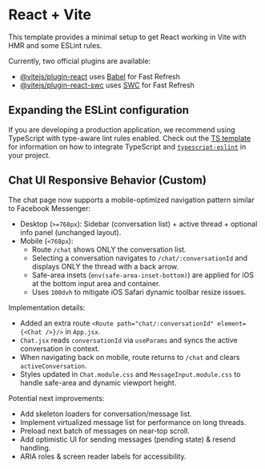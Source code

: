 # React + Vite

This template provides a minimal setup to get React working in Vite with HMR and some ESLint rules.

Currently, two official plugins are available:

- [@vitejs/plugin-react](https://github.com/vitejs/vite-plugin-react/blob/main/packages/plugin-react) uses [Babel](https://babeljs.io/) for Fast Refresh
- [@vitejs/plugin-react-swc](https://github.com/vitejs/vite-plugin-react/blob/main/packages/plugin-react-swc) uses [SWC](https://swc.rs/) for Fast Refresh

## Expanding the ESLint configuration

If you are developing a production application, we recommend using TypeScript with type-aware lint rules enabled. Check out the [TS template](https://github.com/vitejs/vite/tree/main/packages/create-vite/template-react-ts) for information on how to integrate TypeScript and [`typescript-eslint`](https://typescript-eslint.io) in your project.

## Chat UI Responsive Behavior (Custom)

The chat page now supports a mobile-optimized navigation pattern similar to Facebook Messenger:

- Desktop (`>=768px`): Sidebar (conversation list) + active thread + optional info panel (unchanged layout).
- Mobile (`<768px`):
  - Route `/chat` shows ONLY the conversation list.
  - Selecting a conversation navigates to `/chat/:conversationId` and displays ONLY the thread with a back arrow.
  - Safe-area insets (`env(safe-area-inset-bottom)`) are applied for iOS at the bottom input area and container.
  - Uses `100dvh` to mitigate iOS Safari dynamic toolbar resize issues.

Implementation details:

- Added an extra route `<Route path="chat/:conversationId" element={<Chat />}/>` in `App.jsx`.
- `Chat.jsx` reads `conversationId` via `useParams` and syncs the active conversation in context.
- When navigating back on mobile, route returns to `/chat` and clears `activeConversation`.
- Styles updated in `Chat.module.css` and `MessageInput.module.css` to handle safe-area and dynamic viewport height.

Potential next improvements:

- Add skeleton loaders for conversation/message list.
- Implement virtualized message list for performance on long threads.
- Preload next batch of messages on near-top scroll.
- Add optimistic UI for sending messages (pending state) & resend handling.
- ARIA roles & screen reader labels for accessibility.
